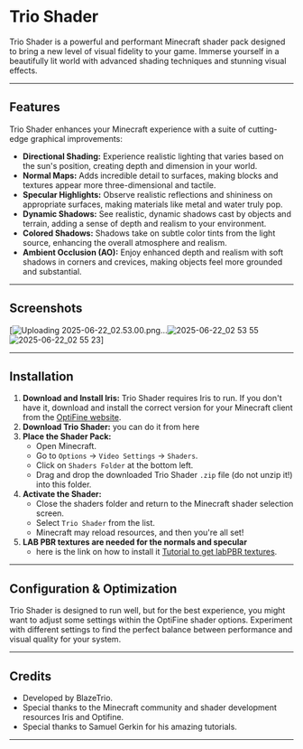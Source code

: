 # Trio Shader

Trio Shader is a powerful and performant Minecraft shader pack designed to bring a new level of visual fidelity to your game. Immerse yourself in a beautifully lit world with advanced shading techniques and stunning visual effects.

---

## Features

Trio Shader enhances your Minecraft experience with a suite of cutting-edge graphical improvements:

* **Directional Shading:** Experience realistic lighting that varies based on the sun's position, creating depth and dimension in your world.
* **Normal Maps:** Adds incredible detail to surfaces, making blocks and textures appear more three-dimensional and tactile.
* **Specular Highlights:** Observe realistic reflections and shininess on appropriate surfaces, making materials like metal and water truly pop.
* **Dynamic Shadows:** See realistic, dynamic shadows cast by objects and terrain, adding a sense of depth and realism to your environment.
* **Colored Shadows:** Shadows take on subtle color tints from the light source, enhancing the overall atmosphere and realism.
* **Ambient Occlusion (AO):** Enjoy enhanced depth and realism with soft shadows in corners and crevices, making objects feel more grounded and substantial.

---

## Screenshots

[![Uploading 2025-06-22_02.53.00.png…]()![2025-06-22_02 53 55](https://github.com/user-attachments/assets/5b4bddff-9cd8-4f71-bcf8-40cf3862f22d)
![2025-06-22_02 55 23](https://github.com/user-attachments/assets/760233f3-37c3-449d-8675-b78f592f3bdc)]


---

## Installation

1.  **Download and Install Iris:** Trio Shader requires Iris to run. If you don't have it, download and install the correct version for your Minecraft client from the [OptiFine website](https://www.irisshaders.dev/download).
2.  **Download Trio Shader:** you can do it from here
3.  **Place the Shader Pack:**
    * Open Minecraft.
    * Go to `Options` -> `Video Settings` -> `Shaders`.
    * Click on `Shaders Folder` at the bottom left.
    * Drag and drop the downloaded Trio Shader `.zip` file (do not unzip it!) into this folder.
4.  **Activate the Shader:**
    * Close the shaders folder and return to the Minecraft shader selection screen.
    * Select `Trio Shader` from the list.
    * Minecraft may reload resources, and then you're all set!
5. **LAB PBR textures are needed for the normals and specular**
    * here is the link on how to install it [Tutorial to get labPBR textures](https://www.youtube.com/watch?v=7BD_F4kQfis).

---

## Configuration & Optimization

Trio Shader is designed to run well, but for the best experience, you might want to adjust some settings within the OptiFine shader options. Experiment with different settings to find the perfect balance between performance and visual quality for your system.

---

## Credits

* Developed by BlazeTrio.
* Special thanks to the Minecraft community and shader development resources Iris and Optifine.
* Special thanks to Samuel Gerkin for his amazing tutorials.

---

